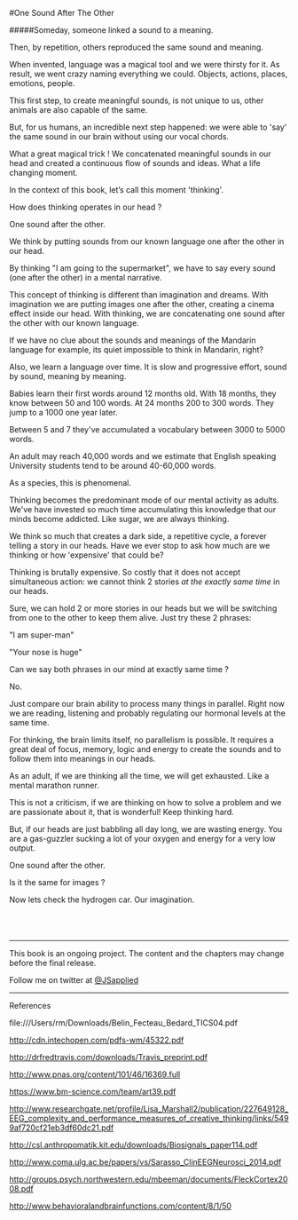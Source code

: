 #One Sound After The Other

#####Someday, someone linked a sound to a meaning. 

Then, by repetition, others reproduced the same sound and meaning.

When invented, language was a magical tool and we were thirsty for it. As result, we went crazy naming everything we could. Objects, actions, places, emotions, people. 

This first step, to create meaningful sounds, is not unique to us, other animals are also capable of the same. 

But, for us humans, an incredible next step happened: we were able to 'say' the same sound in our brain without using our vocal chords.

What a great magical trick ! We concatenated meaningful sounds in our head and created a continuous flow of sounds and ideas. What a life changing moment. 

In the context of this book, let’s call this moment 'thinking'. 

How does thinking operates in our head ?  

One sound after the other.  

We think by putting sounds from our known language one after the other in our head. 

By thinking "I am going to the supermarket", we have to say every sound (one after the other) in a mental narrative.  

This concept of thinking is different than imagination and dreams. With imagination we are putting images one after the other, creating a cinema effect inside our head. With thinking, we are concatenating one sound after the other with our known language.

If we have no clue about the sounds and meanings of the Mandarin language for example, its quiet impossible to think in Mandarin, right? 

Also, we learn a language over time. It is slow and progressive effort, sound by sound, meaning by meaning.  

Babies learn their first words around 12 months old. With 18 months, they know between 50 and 100 words. At 24 months 200 to 300 words. They jump to a 1000 one year later. 

Between 5 and 7 they've accumulated a vocabulary between 3000 to 5000 words. 

An adult may reach 40,000 words and we estimate that English speaking University students tend to be around 40-60,000 words. 

As a species, this is phenomenal. 

Thinking becomes the predominant mode of our mental activity as adults. We've have invested so much time accumulating this knowledge that our minds become addicted. Like sugar, we are always thinking. 

We think so much that creates a dark side, a repetitive cycle, a forever telling a story in our heads. Have we ever stop to ask how much are we thinking or how 'expensive' that could be?

Thinking is brutally expensive. So costly that it does not accept simultaneous action: we cannot think 2 stories *at the exactly same time* in our heads.

Sure, we can hold 2 or more stories in our heads but we will be switching from one to the other to keep them alive. Just try these 2 phrases:

"I am super-man"

"Your nose is huge"

Can we say both phrases in our mind at exactly same time ?

No.

Just compare our brain ability to process many things in parallel. Right now we are reading, listening and probably regulating our hormonal levels at the same time. 

For thinking, the brain limits itself, no parallelism is possible. It requires a great deal of focus, memory, logic and energy to create the sounds and to follow them into meanings in our heads. 

As an adult, if we are thinking all the time, we will get exhausted. Like a mental marathon runner. 

This is not a criticism, if we are thinking on how to solve a problem and we are passionate about it, that is wonderful! Keep thinking hard. 

But, if our heads are just babbling all day long, we are wasting energy. You are a gas-guzzler sucking a lot of your oxygen and energy for a very low output. 

One sound after the other. 

Is it the same for images ? 

Now lets check the hydrogen car. Our imagination. 
<br />
<br />
<br />
<br />

***

This book is an ongoing project. The content and the chapters may change before the final release.

Follow me on twitter at [@JSapplied](https://twitter.com/JSapplied) 



***



References

file:///Users/rm/Downloads/Belin_Fecteau_Bedard_TICS04.pdf

http://cdn.intechopen.com/pdfs-wm/45322.pdf

http://drfredtravis.com/downloads/Travis_preprint.pdf

http://www.pnas.org/content/101/46/16369.full

https://www.bm-science.com/team/art39.pdf

http://www.researchgate.net/profile/Lisa_Marshall2/publication/227649128_EEG_complexity_and_performance_measures_of_creative_thinking/links/5499af720cf21eb3df60dc21.pdf

http://csl.anthropomatik.kit.edu/downloads/Biosignals_paper114.pdf

http://www.coma.ulg.ac.be/papers/vs/Sarasso_ClinEEGNeurosci_2014.pdf

http://groups.psych.northwestern.edu/mbeeman/documents/FleckCortex2008.pdf

http://www.behavioralandbrainfunctions.com/content/8/1/50